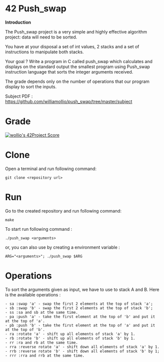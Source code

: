# 42 Push_swap

<strong>Introduction</strong>

The Push_swap project is a very simple and highly effective algorithm project: data will need to be sorted.

You have at your disposal a set of int values, 2 stacks and a set of instructions to manipulate both stacks.


Your goal ? Write a program in C called push_swap which calculates and displays on the standard output the smallest program using Push_swap instruction language that sorts the integer arguments received.

The grade depends only on the number of operations that our program display to sort the inputs.

Subject PDF : https://github.com/williamollio/push_swap/tree/master/subject

# Grade
[![wollio's 42Project Score](https://badge42.herokuapp.com/api/project/wollio/push_swap)](https://github.com/williamollio/badge42)

# Clone
Open a terminal and run following command:
```
git clone <repository url>
```
# Run
Go to the created repository and run following command:
```
make
```
To start run following command :
```
./push_swap <arguments>
```
or, you can also use by creating a environment variable :
```
ARG="<arguments>"; ./push_swap $ARG
```
# Operations

To sort the arguments given as input, we have to use to stack A and B. Here is the available operations :
```
- sa :swap 'a' - swap the first 2 elements at the top of stack 'a';
- sb :swap 'b' - swap the first 2 elements at the top of stack 'b';
- ss :sa and sb at the same time.
- pa :push 'a' - take the first element at the top of 'b' and put it at the top of 'a'.
- pb :push 'b' - take the first element at the top of 'a' and put it at the top of 'b'.
- ra :rotate 'a' - shift up all elements of stack 'a' by 1.
- rb :rotate 'b' - shift up all elements of stack 'b' by 1.
- rr :ra and rb at the same time.
- rra :reverse rotate 'a' - shift down all elements of stack 'a' by 1.
- rrb :reverse rotate 'b' - shift down all elements of stack 'b' by 1;
- rrr :rra and rrb at the same time.

```

